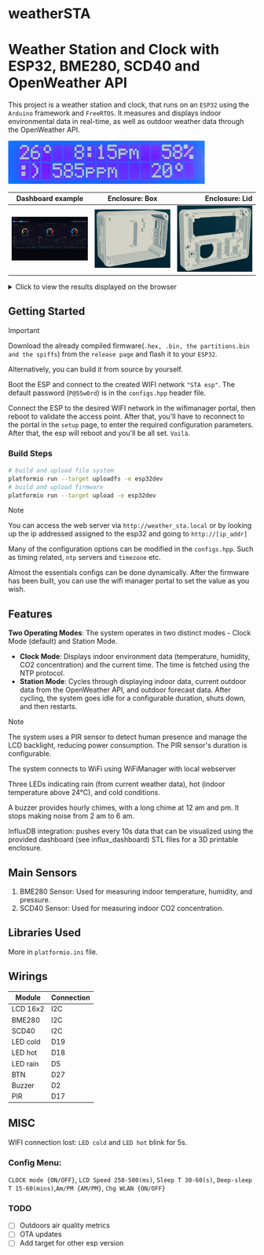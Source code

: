 # weatherSTA

# Weather Station and Clock with ESP32, BME280, SCD40 and OpenWeather API

This project is a weather station and clock, that runs on an `ESP32` using the `Arduino` framework and `FreeRTOS`. It measures and displays indoor environmental data in real-time, as well as outdoor weather data through the OpenWeather API.

<img src="./img/clock_mode.png" alt="Clock mode" width="400"/>


Dashboard example            |  Enclosure: Box | Enclosure: Lid
:-------------------------:|:-------------------------:|-------------------------:
<img src="./img/dashboard.png" alt="Dashboard" width="400"/>  |  <img src="./img/box.png" alt="Box" width="400"/> |  <img src="./img/lid.png" alt="Box" width="400"/>

<details>
<summary>Click to view the results displayed on the browser</summary>

<img src="./img/webSTA.jpg" alt="webview" width="200"/>

</details>

## Getting Started

> [!IMPORTANT]
> Download the already compiled firmware(`.hex, .bin, the partitions.bin and the spiffs`) from the `release page` and flash it to your `ESP32`. 
>
> Alternatively, you can build it from source by yourself.
>
> Boot the ESP and connect to the created WIFI network `"STA esp"`. The default password (`P@55w0rd`) is in the `configs.hpp` header file.
>
> Connect the ESP to the desired WIFI network in the wifimanager portal, then reboot to validate the access point. After that, you'll have to reconnect to the portal in the `setup` page, to enter the required configuration parameters. After that, the esp will reboot and you'll be all set. `Voilà`.

### Build Steps
```bash
# build and upload file system
platformio run --target uploadfs -e esp32dev
# build and upload firmware
platformio run --target upload -e esp32dev 
```

> [!NOTE]
> You can access the web server via `http://weather_sta.local` or by looking up the ip addressed assigned to the esp32 and going to `http://[ip_addr]`
>
> Many of the configuration options can be modified in the `configs.hpp`. Such as timing related, `ntp` servers and `timezone` etc.
>
> Almost the essentials configs can be done dynamically. After the firmware has been built, you can use the wifi manager portal to set the value as you wish.

## Features

**Two Operating Modes**: The system operates in two distinct modes - Clock Mode (default) and Station Mode.
   - **Clock Mode**: Displays indoor environment data (temperature, humidity, CO2 concentration) and the current time. The time is fetched using the NTP protocol.
   - **Station Mode**: Cycles through displaying indoor data, current outdoor data from the OpenWeather API, and outdoor forecast data. After cycling, the system goes idle for a configurable duration, shuts down, and then restarts.


> [!NOTE]
> The system uses a PIR sensor to detect human presence and manage the LCD backlight, reducing power consumption. The PIR sensor's duration is configurable.
>
> The system connects to WiFi using WiFiManager with local webserver
>
> Three LEDs indicating rain (from current weather data), hot (indoor temperature above 24°C), and cold conditions.
>
> A buzzer provides hourly chimes, with a long chime at 12 am and pm. It stops making noise from 2 am to 6 am.
>
> InfluxDB integration: pushes every 10s data that can be visualized using the provided dashboard (see influx_dashboard)
> STL files for a 3D printable enclosure.

## Main Sensors

1. BME280 Sensor: Used for measuring indoor temperature, humidity, and pressure.
2. SCD40 Sensor: Used for measuring indoor CO2 concentration.

## Libraries Used

More in `platformio.ini` file.

## Wirings
| Module | Connection |
|--------|---------|
| LCD 16x2 |  I2C  |
| BME280 |  I2C  |
| SCD40  |  I2C  |
| LED cold  |  D19  |
| LED hot   |  D18  |
| LED rain  |  D5  |
| BTN  |  D27  |
| Buzzer  |  D2  |
| PIR  |  D17  |

## MISC
WIFI connection lost: `LED cold` and `LED hot` blink for 5s.

### Config Menu: 
`CLOCK mode {ON/OFF}`, `LCD Speed 250-500(ms)`, `Sleep T 30-60(s)`, `Deep-sleep T 15-60(mins)`,`Am/PM {AM/PM}`, `Chg WLAN {ON/OFF}`


### TODO
- [ ] Outdoors air quality metrics
- [ ] OTA updates
- [ ] Add target for other esp version
